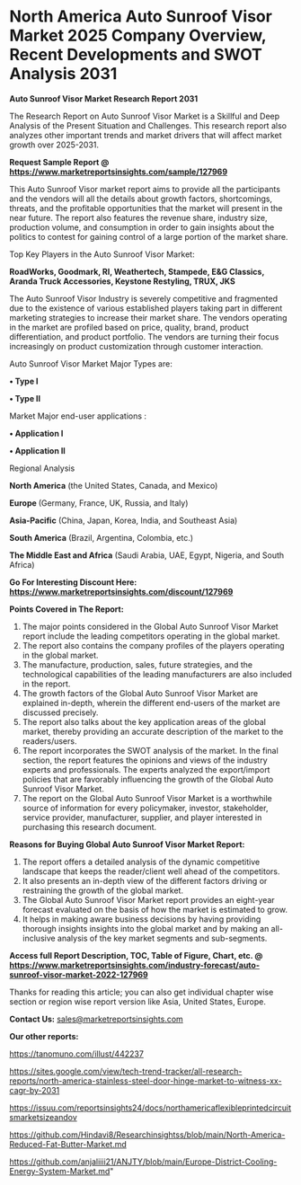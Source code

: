 # North America Auto Sunroof Visor Market 2025 Company Overview, Recent Developments and SWOT Analysis 2031

<strong>Auto Sunroof Visor Market Research Report 2031</strong>

The Research Report on Auto Sunroof Visor Market is a Skillful and Deep Analysis of the Present Situation and Challenges. This research report also analyzes other important trends and market drivers that will affect market growth over 2025-2031.

<strong>Request Sample Report @ <a href=https://www.marketreportsinsights.com/sample/127969>https://www.marketreportsinsights.com/sample/127969</a></strong>

This Auto Sunroof Visor market report aims to provide all the participants and the vendors will all the details about growth factors, shortcomings, threats, and the profitable opportunities that the market will present in the near future. The report also features the revenue share, industry size, production volume, and consumption in order to gain insights about the politics to contest for gaining control of a large portion of the market share.

Top Key Players in the Auto Sunroof Visor Market:

<strong>RoadWorks, Goodmark, RI, Weathertech, Stampede, E&G Classics, Aranda Truck Accessories, Keystone Restyling, TRUX, JKS</strong>

The Auto Sunroof Visor Industry is severely competitive and fragmented due to the existence of various established players taking part in different marketing strategies to increase their market share. The vendors operating in the market are profiled based on price, quality, brand, product differentiation, and product portfolio. The vendors are turning their focus increasingly on product customization through customer interaction.

Auto Sunroof Visor Market Major Types are:

<strong>• Type I

• Type II</strong>

Market Major end-user applications :

<strong>• Application I

• Application II</strong>

Regional Analysis

</u><strong><b>North America</b></strong> (the United States, Canada, and Mexico)

<strong><b>Europe </b></strong>(Germany, France, UK, Russia, and Italy)

<strong><b>Asia-Pacific</b></strong> (China, Japan, Korea, India, and Southeast Asia)

<strong><b>South America</b></strong> (Brazil, Argentina, Colombia, etc.)

<strong><b>The Middle East and Africa</b></strong> (Saudi Arabia, UAE, Egypt, Nigeria, and South Africa)

<strong>Go For Interesting Discount Here: <a href=https://www.marketreportsinsights.com/discount/127969>https://www.marketreportsinsights.com/discount/127969</a></strong>

<strong>Points Covered in The Report:</strong>
<ol>
  <li>The major points considered in the Global Auto Sunroof Visor Market report include the leading competitors operating in the global market.</li>
  <li>The report also contains the company profiles of the players operating in the global market.</li>
  <li>The manufacture, production, sales, future strategies, and the technological capabilities of the leading manufacturers are also included in the report.</li>
  <li>The growth factors of the Global Auto Sunroof Visor Market are explained in-depth, wherein the different end-users of the market are discussed precisely.</li>
  <li>The report also talks about the key application areas of the global market, thereby providing an accurate description of the market to the readers/users.</li>
  <li>The report incorporates the SWOT analysis of the market. In the final section, the report features the opinions and views of the industry experts and professionals. The experts analyzed the export/import policies that are favorably influencing the growth of the Global Auto Sunroof Visor Market.</li>
  <li>The report on the Global Auto Sunroof Visor Market is a worthwhile source of information for every policymaker, investor, stakeholder, service provider, manufacturer, supplier, and player interested in purchasing this research document.</li>
</ol>
<strong>Reasons for Buying Global Auto Sunroof Visor Market Report:</strong>

<ol>
  <li>The report offers a detailed analysis of the dynamic competitive landscape that keeps the reader/client well ahead of the competitors.</li>
  <li>It also presents an in-depth view of the different factors driving or restraining the growth of the global market.</li>
  <li>The Global Auto Sunroof Visor Market report provides an eight-year forecast evaluated on the basis of how the market is estimated to grow.</li>
  <li>It helps in making aware business decisions by having providing thorough insights insights into the global market and by making an all-inclusive analysis of the key market segments and sub-segments.</li>
</ol>
<strong>Access full Report Description, TOC, Table of Figure, Chart, etc. @ <a href=https://www.marketreportsinsights.com/industry-forecast/auto-sunroof-visor-market-2022-127969>https://www.marketreportsinsights.com/industry-forecast/auto-sunroof-visor-market-2022-127969</a></strong>


Thanks for reading this article; you can also get individual chapter wise section or region wise report version like Asia, United States, Europe.

<strong>Contact Us:</strong>
sales@marketreportsinsights.com

<strong>Our other reports:</strong>

<a href=https://tanomuno.com/illust/442237>https://tanomuno.com/illust/442237</a>

<a href=https://sites.google.com/view/tech-trend-tracker/all-research-reports/north-america-stainless-steel-door-hinge-market-to-witness-xx-cagr-by-2031>https://sites.google.com/view/tech-trend-tracker/all-research-reports/north-america-stainless-steel-door-hinge-market-to-witness-xx-cagr-by-2031</a>

<a href=https://issuu.com/reportsinsights24/docs/northamericaflexibleprintedcircuitsmarketsizeandov>https://issuu.com/reportsinsights24/docs/northamericaflexibleprintedcircuitsmarketsizeandov</a>

<a href=https://github.com/Hindavi8/Researchinsightss/blob/main/North-America-Reduced-Fat-Butter-Market.md>https://github.com/Hindavi8/Researchinsightss/blob/main/North-America-Reduced-Fat-Butter-Market.md</a>

<a href=https://github.com/anjaliiii21/ANJTY/blob/main/Europe-District-Cooling-Energy-System-Market.md>https://github.com/anjaliiii21/ANJTY/blob/main/Europe-District-Cooling-Energy-System-Market.md</a>"

